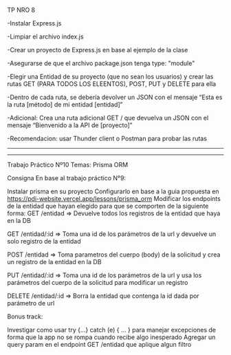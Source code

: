 TP NRO 8

-Instalar Express.js

-Limpiar el archivo index.js

-Crear un proyecto de Express.js en base al ejemplo de la clase

-Asegurarse de que el archivo package.json tenga type: "module"

-Elegir una Entidad de su proyecto (que no sean los usuarios) y crear las rutas GET (PARA TODOS LOS ELEENTOS), POST, PUT y DELETE para ella 

-Dentro de cada ruta, se debería devolver un JSON con el mensaje “Esta es la ruta [método] de mi entidad [entidad]”

-Adicional: Crea una ruta adicional GET / que devuelva un JSON con el mensaje “Bienvenido a la API de [proyecto]”

-Recomendacion:  usar Thunder client o Postman para probar las rutas

---------------------------------------------------------------------------------------------------------------------------------------------------

---------------------------------------------------------------------------------------------------------------------------------------------------

Trabajo Práctico Nº10
Temas: Prisma ORM

Consigna En base al trabajo práctico N°9:

Instalar prisma en su proyecto
Configurarlo en base a la guia propuesta en https://pdi-website.vercel.app/lessons/prisma_orm
Modificar los endpoints de la entidad que hayan elegido para que se comporten de la siguiente forma:
GET /entidad => Devuelve todos los registros de la entidad que haya en la DB

GET /entidad/:id => Toma una id de los parámetros de la url y devuelve un solo registro de la entidad

POST /entidad => Toma parametros del cuerpo (body) de la solicitud y crea un registro de la entidad en la DB

PUT /entidad/:id => Toma una id de los parámetros de la url y usa los parámetros del cuerpo de la solicitud para modificar un registro

DELETE /entidad/:id => Borra la entidad que contenga la id dada por parámetro de url

Bonus track:

Investigar como usar try {…} catch (e) { … } para manejar excepciones de forma que la app no se rompa cuando recibe algo inesperado
Agregar un query param en el endpoint GET /entidad que aplique algun filtro
